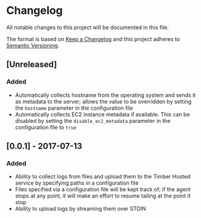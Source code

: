 # Changelog

All notable changes to this project will be documented in this file.

The format is based on [Keep a Changelog](http://keepachangelog.com/en/1.0.0/)
and this project adheres to [Semantic Versioning](http://semver.org/spec/v2.0.0.html).

## [Unreleased]
### Added
- Automatically collects hostname from the operating system and sends it as metadata
  to the server; allows the value to be overridden by setting the `hostname` parameter
  in the configuration file
- Automatically collects EC2 instance metadata if available. This can be disabled by
  setting the `disable_ec2_metadata` parameter in the configuration file to `true`

## [0.0.1] - 2017-07-13
### Added
- Ability to collect logs from files and upload them to the Timber Hosted service by
  specifying paths in a configuration file
- Files specified via a configuration file will be kept track of; if the agent
  stops at any point, it will make an effort to resume tailing at the point it
  stop
- Ability to upload logs by streaming them over STDIN

